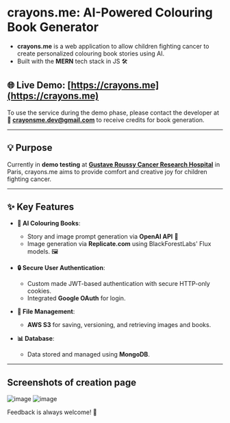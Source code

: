 <a id="readme-top"></a>

# crayons.me: AI-Powered Colouring Book Generator  

- **crayons.me** is a web application to allow children fighting cancer to create personalized colouring book stories using AI.  
- Built with the **MERN** tech stack in JS 🛠️  

## 🌐 Live Demo: [https://crayons.me](https://crayons.me)  
To use the service during the demo phase, please contact the developer at **📧 crayonsme.dev@gmail.com** to receive credits for book generation.  

---

## 💡 Purpose  
Currently in **demo testing** at [**Gustave Roussy Cancer Research Hospital**](https://guerirlecancer.gustaveroussy.fr/) in Paris, crayons.me aims to provide comfort and creative joy for children fighting cancer.  

---

## ✨ Key Features  
- **🎨 AI Colouring Books**:  
  - Story and image prompt generation via **OpenAI API** 🤖  
  - Image generation via **Replicate.com** using BlackForestLabs' Flux models. 🖼️  

- **🔒 Secure User Authentication**:  
  - Custom made JWT-based authentication with secure HTTP-only cookies.  
  - Integrated **Google OAuth** for login.  

- **📂 File Management**:  
  - **AWS S3** for saving, versioning, and retrieving images and books.  

- **📊 Database**:  
  - Data stored and managed using **MongoDB**.  

---

## Screenshots of creation page

![image](https://github.com/user-attachments/assets/023db8c7-6e29-47d9-9db8-c12aac80ea54)
![image](https://github.com/user-attachments/assets/079e5689-1ae6-415e-a7fb-19cc83b2e5aa)

Feedback is always welcome! 🌟  
